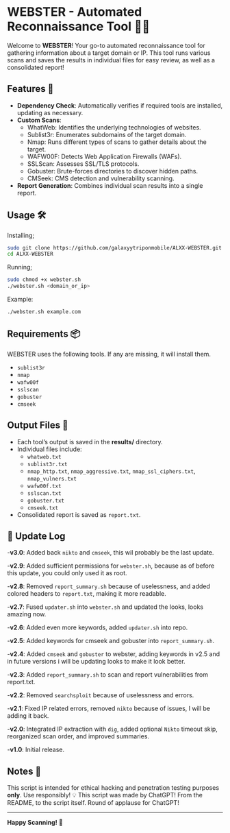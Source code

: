 
# WEBSTER - Automated Reconnaissance Tool 🕵️‍♂️

Welcome to **WEBSTER**! Your go-to automated reconnaissance tool for gathering information about a target domain or IP. This tool runs various scans and saves the results in individual files for easy review, as well as a consolidated report!

## Features 🚀

- **Dependency Check**: Automatically verifies if required tools are installed, updating as necessary.
- **Custom Scans**:
  - WhatWeb: Identifies the underlying technologies of websites.
  - Sublist3r: Enumerates subdomains of the target domain.
  - Nmap: Runs different types of scans to gather details about the target.
  - WAFW00F: Detects Web Application Firewalls (WAFs).
  - SSLScan: Assesses SSL/TLS protocols.
  - Gobuster: Brute-forces directories to discover hidden paths.
  - CMSeek: CMS detection and vulnerability scanning.
- **Report Generation**: Combines individual scan results into a single report.

## Usage 🛠️
Installing;

```bash
sudo git clone https://github.com/galaxyytriponmobile/ALXX-WEBSTER.git
cd ALXX-WEBSTER
```

Running;

```bash
sudo chmod +x webster.sh
./webster.sh <domain_or_ip>
```

Example:
```bash
./webster.sh example.com
```

## Requirements 📦

WEBSTER uses the following tools. If any are missing, it will install them.
- `sublist3r`
- `nmap`
- `wafw00f`
- `sslscan`
- `gobuster`
- `cmseek`

## Output Files 📄

- Each tool’s output is saved in the **results/** directory.
- Individual files include:
  - `whatweb.txt`
  - `sublist3r.txt`
  - `nmap_http.txt`, `nmap_aggressive.txt`, `nmap_ssl_ciphers.txt`, `nmap_vulners.txt`
  - `wafw00f.txt`
  - `sslscan.txt`
  - `gobuster.txt`
  - `cmseek.txt`
- Consolidated report is saved as `report.txt`.

 ## 📝 Update Log

-**v3.0**: Added back `nikto` and `cmseek`, this wil probably be the last update.

-**v2.9**: Added sufficient permissions for `webster.sh`, because as of before this update, you could only used it as root.

 -**v2.8**: Removed `report_summary.sh` because of uselessness, and added colored headers to `report.txt`, making it more readable.

 -**v2.7**: Fused `updater.sh` into `webster.sh` and updated the looks, looks amazing now.

 -**v2.6**: Added even more keywords, added `updater.sh` into repo.

 -**v2.5**: Added keywords for cmseek and gobuster into `report_summary.sh`.

 -**v2.4**: Added `cmseek` and `gobuster` to webster, adding keywords in v2.5 and in future versions i will be updating looks to make it look better.

 -**v2.3**: Added `report_summary.sh` to scan and report vulnerabilities from report.txt.

 -**v2.2**: Removed `searchsploit` because of uselessness and errors.

 -**v2.1**: Fixed IP related errors, removed `nikto` because of issues, I will be adding it back.

 -**v2.0**: Integrated IP extraction with `dig`, added optional `Nikto` timeout skip, reorganized scan order, and improved summaries.

 -**v1.0**: Initial release.


## Notes 📝

This script is intended for ethical hacking and penetration testing purposes **only**. Use responsibly! 💡
This script was made by ChatGPT! From the README, to the script itself. Round of applause for ChatGPT!

---

**Happy Scanning!** 🎉

